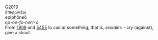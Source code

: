 G2019  
ἐπιφωνέω  
epiphōneō  
*ep-ee-fo-neh‘-o*  
From [1909](g1909) and [5455](g5455) to *call* *at* something, that is,
*exclaim:* - cry (against), give a shout.  

